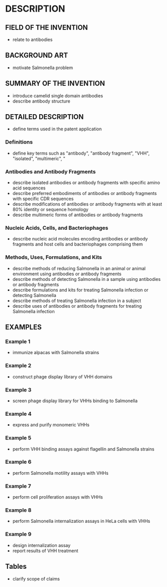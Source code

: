 # DESCRIPTION

## FIELD OF THE INVENTION

- relate to antibodies

## BACKGROUND ART

- motivate Salmonella problem

## SUMMARY OF THE INVENTION

- introduce camelid single domain antibodies
- describe antibody structure

## DETAILED DESCRIPTION

- define terms used in the patent application

### Definitions

- define key terms such as "antibody", "antibody fragment", "VHH", "isolated", "multimeric", "

### Antibodies and Antibody Fragments

- describe isolated antibodies or antibody fragments with specific amino acid sequences
- describe preferred embodiments of antibodies or antibody fragments with specific CDR sequences
- describe modifications of antibodies or antibody fragments with at least 80% identity or sequence homology
- describe multimeric forms of antibodies or antibody fragments

### Nucleic Acids, Cells, and Bacteriophages

- describe nucleic acid molecules encoding antibodies or antibody fragments and host cells and bacteriophages comprising them

### Methods, Uses, Formulations, and Kits

- describe methods of reducing Salmonella in an animal or animal environment using antibodies or antibody fragments
- describe methods of detecting Salmonella in a sample using antibodies or antibody fragments
- describe formulations and kits for treating Salmonella infection or detecting Salmonella
- describe methods of treating Salmonella infection in a subject
- describe uses of antibodies or antibody fragments for treating Salmonella infection

## EXAMPLES

### Example 1

- immunize alpacas with Salmonella strains

### Example 2

- construct phage display library of VHH domains

### Example 3

- screen phage display library for VHHs binding to Salmonella

### Example 4

- express and purify monomeric VHHs

### Example 5

- perform VHH binding assays against flagellin and Salmonella strains

### Example 6

- perform Salmonella motility assays with VHHs

### Example 7

- perform cell proliferation assays with VHHs

### Example 8

- perform Salmonella internalization assays in HeLa cells with VHHs

### Example 9

- design internalization assay
- report results of VHH treatment

## Tables

- clarify scope of claims

